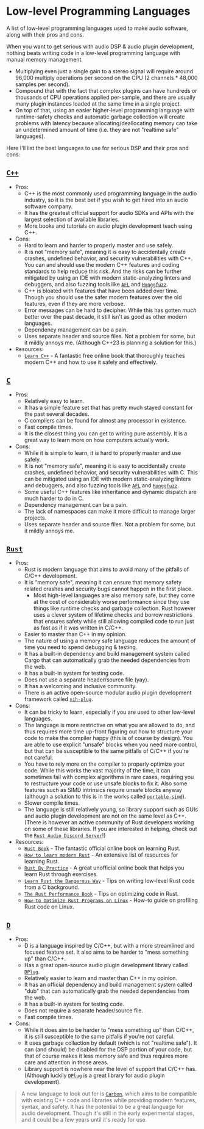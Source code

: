 # Low-level Programming Languages
A list of low-level programming languages used to make audio software, along with their pros and cons.

When you want to get serious with audio DSP & audio plugin development, nothing beats writing code in a low-level programming language with manual memory management.
 - Multiplying even just a single gain to a stereo signal will require around 96,000 multiply operations per second on the CPU (2 channels * 48,000 samples per second).
 - Compound that with the fact that complex plugins can have hundreds or thousands of CPU operations applied per-sample, and there are usually many plugin instances loaded at the same time in a single project.
 - On top of that, using an easier higher-level programming language with runtime-safety checks and automatic garbage collection will create problems with latency because allocating/deallocating memory can take an undetermined amount of time (i.e. they are not "realtime safe" languages).

Here I'll list the best languages to use for serious DSP and their pros and cons:
## [`C++`]
- Pros:
  - C++ is the most commonly used programming language in the audio industry, so it is the best bet if you wish to get hired into an audio software company.
  - It has the greatest official support for audio SDKs and APIs with the largest selection of available libraries.
  - More books and tutorials on audio plugin development teach using C++.
- Cons:
  - Hard to learn and harder to properly master and use safely.
  - It is not "memory safe", meaning it is easy to accidentally create crashes, undefined behavior, and security vulnerabilities with C++. You can and should use the modern C++ features and coding standards to help reduce this risk. And the risks can be further mitigated by using an IDE with modern static-analyzing linters and debuggers, and also fuzzing tools like [`AFL`] and [`Honggfuzz`].
  - C++ is bloated with features that have been added over time. Though you should use the safer modern features over the old features, even if they are more verbose.
  - Error messages can be hard to decipher. While this has gotten *much* better over the past decade, it still isn't as good as other modern languages.
  - Dependency management can be a pain.
  - Uses separate header and source files. Not a problem for some, but it mildly annoys me. (Although C++23 is planning a solution for this.)
- Resources:
  - [`Learn C++`] - A fantastic free online book that thoroughly teaches modern C++ and how to use it safely and effectively.

## [`C`]
- Pros:
  - Relatively easy to learn.
  - It has a simple feature set that has pretty much stayed constant for the past several decades.
  - C compilers can be found for almost any processor in existence.
  - Fast compile times.
  - It is the closest thing you can get to writing pure assembly. It is a great way to learn more on how computers actually work.
- Cons:
  - While it is simple to learn, it is hard to properly master and use safely.
  - It is not "memory safe", meaning it is easy to accidentally create crashes, undefined behavior, and security vulnerabilities with C. This can be mitigated using an IDE with modern static-analyzing linters and debuggers, and also fuzzing tools like [`AFL`] and [`Honggfuzz`].
  - Some useful C++ features like inheritance and dynamic dispatch are much harder to do in C.
  - Dependency management can be a pain.
  - The lack of namespaces can make it more difficult to manage larger projects.
  - Uses separate header and source files. Not a problem for some, but it mildly annoys me.

## [`Rust`]
- Pros:
  - Rust is modern language that aims to avoid many of the pitfalls of C/C++ development.
  - It is "memory safe", meaning it can ensure that memory safety related crashes and security bugs cannot happen in the first place.
    - Most high-level languages are also memory safe, but they come at the cost of considerably worse performance since they use things like runtime checks and garbage collection. Rust however uses a clever system of lifetime checks and borrow restrictions that ensures safety while still allowing compiled code to run just as fast as if it was written in C/C++.
  - Easier to master than C++ in my opinion.
  - The nature of using a memory safe language reduces the amount of time you need to spend debugging & testing.
  - It has a built-in dependency and build management system called Cargo that can automatically grab the needed dependencies from the web.
  - It has a built-in system for testing code.
  - Does not use a separate header/source file (yay).
  - It has a welcoming and inclusive community.
  - There is an active open-source modular audio plugin development framework called [`nih-plug`].
- Cons:
  - It can be tricky to learn, especially if you are used to other low-level languages.
  - The language is more restrictive on what you are allowed to do, and thus requires more time up-front figuring out how to structure your code to make the compiler happy (this is of course by design). You are able to use explicit "unsafe" blocks when you need more control, but that can be susceptible to the same pitfalls of C/C++ if you're not careful.
  - You have to rely more on the compiler to properly optimize your code. While this works the vast majority of the time, it can sometimes fail with complex algorithms in rare cases, requiring you to restructure your code or use unsafe blocks to fix it. Also some features such as SIMD intrinsics require unsafe blocks anyway (although a solution to this is in the works called [`portable-simd`]).
  - Slower compile times.
  - The language is still relatively young, so library support such as GUIs and audio plugin development are not on the same level as C++. (There is however an active community of Rust developers working on some of these libraries. If you are interested in helping, check out the [`Rust Audio Discord Server`]!)
- Resources:
  - [`Rust Book`] - The fantastic official online book on learning Rust.
  - [`How to learn modern Rust`] - An extensive list of resources for learning Rust.
  - [`Rust By Practice`] - A great unofficial online book that helps you learn Rust through exercises.
  - [`Learn Rust the Dangerous Way`] - Tips on writing low-level Rust code from a C background.
  - [`The Rust Performance Book`] - Tips on optimizing code in Rust.
  - [`How-to Optimize Rust Programs on Linux`] - How-to guide on profiling Rust code on Linux.

## [`D`]
- Pros:
  - D is a language inspired by C/C++, but with a more streamlined and focused feature set. It also aims to be harder to "mess something up" than C/C++.
  - Has a great open-source audio plugin development library called [`DPlug`].
  - Relatively easier to learn and master than C++ in my opinion.
  - It has an official dependency and build management system called "dub" that can automatically grab the needed dependencies from the web.
  - It has a built-in system for testing code.
  - Does not require a separate header/source file.
  - Fast compile times.
- Cons:
  - While it does aim to be harder to "mess something up" than C/C++, it is still susceptible to the same pitfalls if you're not careful.
  - It uses garbage collection by default (which is not "realtime safe"). It can (and should) be disabled for the DSP portion of your code, but that of course makes it less memory safe and thus requires more care and attention in those areas.
  - Library support is nowhere near the level of support that C/C++ has. (Although luckily [`DPlug`] is a great library for audio plugin development).

> A new language to look out for is [`Carbon`], which aims to be compatible with existing C++ code and libraries while providing modern features, syntax, and safety. It has the potential to be a great language for audio development. Though it's still in the early experimental stages, and it could be a few years until it's ready for use.

[`C++`]: https://en.wikipedia.org/wiki/C%2B%2B
[`AFL`]: https://github.com/google/AFL
[`Honggfuzz`]: https://github.com/google/honggfuzz
[`Learn C++`]: https://www.learncpp.com/

[`C`]: https://en.wikipedia.org/wiki/C_(programming_language)

[`Rust`]: https://www.rust-lang.org/
[`Rust Audio Discord Server`]: https://discord.gg/Qs2Zwtf9Gf
[`nih-plug`]: https://github.com/robbert-vdh/nih-plug
[`portable-simd`]: https://github.com/rust-lang/portable-simd
[`Rust Book`]: https://doc.rust-lang.org/stable/book/
[`How to learn modern Rust`]: https://github.com/joaocarvalhoopen/How_to_learn_modern_Rust
[`Rust By Practice`]: https://practice.rs/why-exercise.html
[`Learn Rust the Dangerous Way`]: http://cliffle.com/p/dangerust/
[`The Rust Performance Book`]: https://nnethercote.github.io/perf-book/title-page.html
[`How-to Optimize Rust Programs on Linux`]: http://www.codeofview.com/fix-rs/2017/01/24/how-to-optimize-rust-programs-on-linux/

[`D`]: https://dlang.org/
[`Dplug`]: https://github.com/AuburnSounds/Dplug

[`Carbon`]: https://github.com/carbon-language/carbon-lang